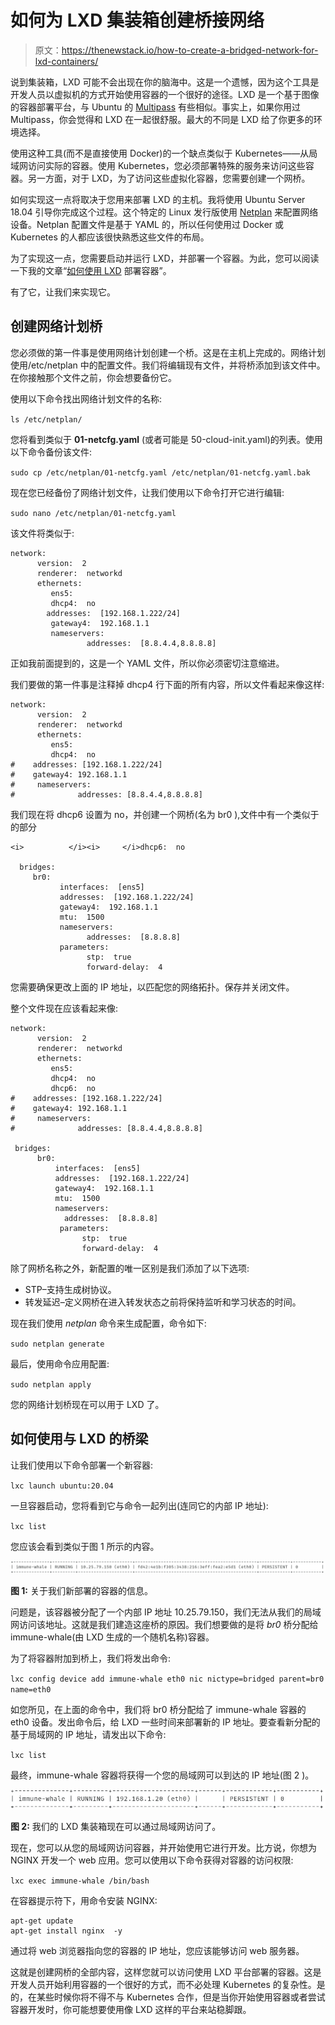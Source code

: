 # 如何为 LXD 集装箱创建桥接网络

> 原文：<https://thenewstack.io/how-to-create-a-bridged-network-for-lxd-containers/>

说到集装箱，LXD 可能不会出现在你的脑海中。这是一个遗憾，因为这个工具是开发人员以虚拟机的方式开始使用容器的一个很好的途径。LXD 是一个基于图像的容器部署平台，与 Ubuntu 的 [Multipass](https://multipass.run/) 有些相似。事实上，如果你用过 Multipass，你会觉得和 LXD 在一起很舒服。最大的不同是 LXD 给了你更多的环境选择。

使用这种工具(而不是直接使用 Docker)的一个缺点类似于 Kubernetes——从局域网访问实际的容器。使用 Kubernetes，您必须部署特殊的服务来访问这些容器。另一方面，对于 LXD，为了访问这些虚拟化容器，您需要创建一个网桥。

如何实现这一点将取决于您用来部署 LXD 的主机。我将使用 Ubuntu Server 18.04 引导你完成这个过程。这个特定的 Linux 发行版使用 [Netplan](https://netplan.io/) 来配置网络设备。Netplan 配置文件是基于 YAML 的，所以任何使用过 Docker 或 Kubernetes 的人都应该很快熟悉这些文件的布局。

为了实现这一点，您需要启动并运行 LXD，并部署一个容器。为此，您可以阅读一下我的文章“[如何使用 LXD](https://thenewstack.io/how-to-deploy-containers-with-lxd/) 部署容器”。

有了它，让我们来实现它。

## 创建网络计划桥

您必须做的第一件事是使用网络计划创建一个桥。这是在主机上完成的。网络计划使用/etc/netplan 中的配置文件。我们将编辑现有文件，并将桥添加到该文件中。在你接触那个文件之前，你会想要备份它。

使用以下命令找出网络计划文件的名称:

`ls /etc/netplan/`

您将看到类似于 **01-netcfg.yaml** (或者可能是 50-cloud-init.yaml)的列表。使用以下命令备份该文件:

`sudo cp /etc/netplan/01-netcfg.yaml /etc/netplan/01-netcfg.yaml.bak`

现在您已经备份了网络计划文件，让我们使用以下命令打开它进行编辑:

`sudo nano /etc/netplan/01-netcfg.yaml`

该文件将类似于:

```
network:
      version:  2
      renderer:  networkd
      ethernets:
         ens5:
         dhcp4:  no
        addresses:  [192.168.1.222/24]
         gateway4:  192.168.1.1
         nameservers:
                 addresses:  [8.8.4.4,8.8.8.8]

```

正如我前面提到的，这是一个 YAML 文件，所以你必须密切注意缩进。

我们要做的第一件事是注释掉 dhcp4 行下面的所有内容，所以文件看起来像这样:

```
network:
      version:  2
      renderer:  networkd
      ethernets:
         ens5:
         dhcp4:  no
#    addresses: [192.168.1.222/24]
#    gateway4: 192.168.1.1
#     nameservers:
#              addresses: [8.8.4.4,8.8.8.8]

```

我们现在将 dhcp6 设置为 no，并创建一个网桥(名为 br0 ),文件中有一个类似于
的部分

```
<i>          </i><i>     </i>dhcp6:  no

  bridges:
     br0:
           interfaces:  [ens5]
           addresses:  [192.168.1.222/24]
           gateway4:  192.168.1.1
           mtu:  1500
           nameservers:
                 addresses:  [8.8.8.8]
           parameters:
                 stp:  true
                 forward-delay:  4

```

您需要确保更改上面的 IP 地址，以匹配您的网络拓扑。保存并关闭文件。

整个文件现在应该看起来像:

```
network:
      version:  2
      renderer:  networkd
      ethernets:
         ens5:
         dhcp4:  no
         dhcp6:  no
#    addresses: [192.168.1.222/24]
#    gateway4: 192.168.1.1
#     nameservers:
#              addresses: [8.8.4.4,8.8.8.8]

 bridges:
      br0:
          interfaces:  [ens5]
          addresses:  [192.168.1.222/24]
          gateway4:  192.168.1.1
          mtu:  1500
          nameservers:
            addresses:  [8.8.8.8]
           parameters:
                stp:  true
                forward-delay:  4

```

除了网桥名称之外，新配置的唯一区别是我们添加了以下选项:

*   STP–支持生成树协议。
*   转发延迟–定义网桥在进入转发状态之前将保持监听和学习状态的时间。

现在我们使用 *netplan* 命令来生成配置，命令如下:

`sudo netplan generate`

最后，使用命令应用配置:

`sudo netplan apply`

您的网络计划桥现在可以用于 LXD 了。

## 如何使用与 LXD 的桥梁

让我们使用以下命令部署一个新容器:

`lxc launch ubuntu:20.04`

一旦容器启动，您将看到它与命令一起列出(连同它的内部 IP 地址):

`lxc list`

您应该会看到类似于图 1 所示的内容。

![](img/8bbb241f749819e86284483114606e16.png)

**图 1:** 关于我们新部署的容器的信息。

问题是，该容器被分配了一个内部 IP 地址 10.25.79.150，我们无法从我们的局域网访问该地址。这就是我们建造这座桥的原因。我们想要做的是将 *br0* 桥分配给 immune-whale(由 LXD 生成的一个随机名称)容器。

为了将容器附加到桥上，我们将发出命令:

`lxc config device add immune-whale eth0 nic nictype=bridged parent=br0 name=eth0`

如您所见，在上面的命令中，我们将 br0 桥分配给了 immune-whale 容器的 eth0 设备。发出命令后，给 LXD 一些时间来部署新的 IP 地址。要查看新分配的基于局域网的 IP 地址，请发出以下命令:

`lxc list`

最终，immune-whale 容器将获得一个您的局域网可以到达的 IP 地址(图 2 )。

![](img/f280f5680cc30ad2e722f1a161bdc404.png)

**图 2:** 我们的 LXD 集装箱现在可以通过局域网访问了。

现在，您可以从您的局域网访问容器，并开始使用它进行开发。比方说，你想为 NGINX 开发一个 web 应用。您可以使用以下命令获得对容器的访问权限:

`lxc exec immune-whale /bin/bash`

在容器提示符下，用命令安装 NGINX:

```
apt-get update
apt-get install nginx  -y

```

通过将 web 浏览器指向您的容器的 IP 地址，您应该能够访问 web 服务器。

这就是创建网桥的全部内容，这样您就可以访问使用 LXD 平台部署的容器。这是开发人员开始利用容器的一个很好的方式，而不必处理 Kubernetes 的复杂性。是的，在某些时候你将不得不与 Kubernetes 合作，但是当你开始使用容器或者尝试容器开发时，你可能想要使用像 LXD 这样的平台来站稳脚跟。

<svg xmlns:xlink="http://www.w3.org/1999/xlink" viewBox="0 0 68 31" version="1.1"><title>Group</title> <desc>Created with Sketch.</desc></svg>